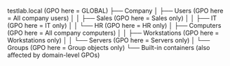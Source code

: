 testlab.local (GPO here = GLOBAL)
├── Company
│   ├── Users (GPO here = All company users)
│   │   ├── Sales (GPO here = Sales only)
│   │   ├── IT (GPO here = IT only)
│   │   └── HR (GPO here = HR only)
│   ├── Computers (GPO here = All company computers)
│   │   ├── Workstations (GPO here = Workstations only)
│   │   └── Servers (GPO here = Servers only)
│   └── Groups (GPO here = Group objects only)
└── Built-in containers (also affected by domain-level GPOs)
